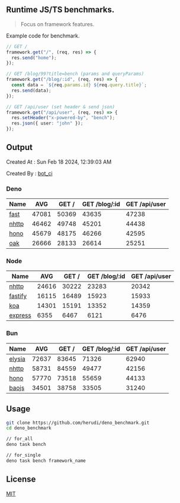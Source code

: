 ## Runtime JS/TS benchmarks.

> Focus on framework features.

Example code for benchmark.
```ts
// GET /
framework.get("/", (req, res) => {
  res.send("home");
});

// GET /blog/99?title=bench (params and queryParams)
framework.get("/blog/:id", (req, res) => {
  const data = `${req.params.id} ${req.query.title}`;
  res.send(data);
});

// GET /api/user (set header & send json)
framework.get("/api/user", (req, res) => {
  res.setHeader("x-powered-by", "bench");
  res.json({ user: "john" });
});
```

## Output
Created At : Sun Feb 18 2024, 12:39:03 AM

Created By : [bot_ci](https://github.com/herudi/deno_benchmarks/commits?author=github-actions%5Bbot%5D)


### Deno
|Name|AVG|GET /|GET /blog/:id|GET /api/user|
|----|----|----|----|----|
|[fast](https://github.com/danteissaias/fast)|47081|50369|43635|47238|
|[nhttp](https://github.com/nhttp/nhttp)|46462|49748|45201|44438|
|[hono](https://github.com/honojs/hono)|45679|48175|46266|42595|
|[oak](https://github.com/oakserver/oak)|26666|28133|26614|25251|
  


### Node
|Name|AVG|GET /|GET /blog/:id|GET /api/user|
|----|----|----|----|----|
|[nhttp](https://github.com/nhttp/nhttp)|24616|30222|23283|20342|
|[fastify](https://github.com/fastify/fastify)|16115|16489|15923|15933|
|[koa](https://github.com/koajs/koa)|14301|15191|13352|14359|
|[express](https://github.com/expressjs/express)|6355|6467|6121|6476|
  


### Bun
|Name|AVG|GET /|GET /blog/:id|GET /api/user|
|----|----|----|----|----|
|[elysia](https://github.com/elysiajs/elysia)|72637|83645|71326|62940|
|[nhttp](https://github.com/nhttp/nhttp)|58731|84559|49477|42156|
|[hono](https://github.com/honojs/hono)|57770|73518|55659|44133|
|[baojs](https://github.com/mattreid1/baojs)|34501|38758|33505|31240|
  



## Usage

```bash
git clone https://github.com/herudi/deno_benchmark.git
cd deno_benchmark

// for_all
deno task bench

// for_single
deno task bench framework_name
```

## License

[MIT](LICENSE)

